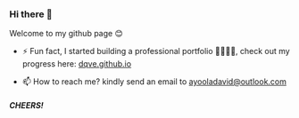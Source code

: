 ### Hi there 👋
Welcome to my github page 😊
- ⚡ Fun fact, I started building a professional portfolio 🕺🏽🕺🏽, check out my progress here: [dqve.github.io](https://dqve.github.io)
<!--
- 🌱 I’m currently learning Swift to strengthen my skills in ios development (what about android? I know Flutter and some Java 😅),
hopefully some interesting repo's spring up here soon ⚡⚡
- ▶ You can check out my **[30days30projects](https://dqve.github.io/30-Days-30-Projects/)** repo, for the **30days30projects** challenge that I started a while ago, for fun.
-->
- 📫 How to reach me? kindly send an email to [ayooladavid@outlook.com](mailto:ayooladavid@outlook.com)
##### CHEERS!
<!--
**dqve/dqve** is a ✨ _special_ ✨ repository because its `README.md` (this file) appears on your GitHub profile.

Here are some ideas to get you started:

- 🔭 I’m currently working on ...
- 🌱 I’m currently learning ...
- 👯 I’m looking to collaborate on ...
- 🤔 I’m looking for help with ...
- 💬 Ask me about ...
- 📫 How to reach me: ...
- 😄 Pronouns: ...
- ⚡ Fun fact: ...
-->
